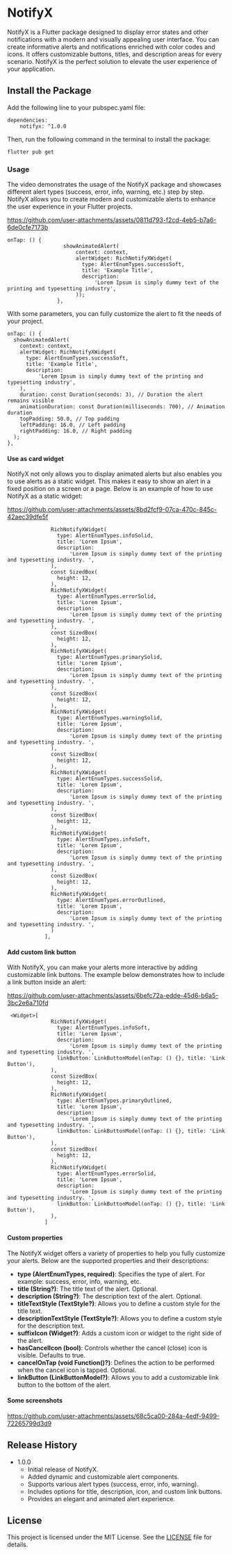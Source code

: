# NotifyX

NotifyX is a Flutter package designed to display error states and other notifications with a modern and visually appealing user interface. You can create informative alerts and notifications enriched with color codes and icons. It offers customizable buttons, titles, and description areas for every scenario. NotifyX is the perfect solution to elevate the user experience of your application.

## Install the Package


Add the following line to your pubspec.yaml file:

    dependencies:
        notifyx: ^1.0.0

Then, run the following command in the terminal to install the package:

    flutter pub get

### Usage

The video demonstrates the usage of the NotifyX package and showcases different alert types (success, error, info, warning, etc.) step by step. NotifyX allows you to create modern and customizable alerts to enhance the user experience in your Flutter projects.

https://github.com/user-attachments/assets/0811d793-f2cd-4eb5-b7a6-6de0cfe7173b

```
onTap: () {
                  showAnimatedAlert(
                      context: context,
                      alertWidget: RichNotifyXWidget(
                        type: AlertEnumTypes.successSoft,
                        title: 'Example Title',
                        description:
                            'Lorem Ipsum is simply dummy text of the printing and typesetting industry',
                      ));
                },
```
With some parameters, you can fully customize the alert to fit the needs of your project.

```
onTap: () {
  showAnimatedAlert(
    context: context,
    alertWidget: RichNotifyXWidget(
      type: AlertEnumTypes.successSoft,
      title: 'Example Title',
      description:
          'Lorem Ipsum is simply dummy text of the printing and typesetting industry',
    ),
    duration: const Duration(seconds: 3), // Duration the alert remains visible
    animationDuration: const Duration(milliseconds: 700), // Animation duration
    topPadding: 50.0, // Top padding
    leftPadding: 16.0, // Left padding
    rightPadding: 16.0, // Right padding
  );
},
```
#### Use as card widget

NotifyX not only allows you to display animated alerts but also enables you to use alerts as a static widget. This makes it easy to show an alert in a fixed position on a screen or a page. Below is an example of how to use NotifyX as a static widget:

https://github.com/user-attachments/assets/8bd2fcf9-07ca-470c-845c-42aec39dfe5f

``` <Widget>[
              RichNotifyXWidget(
                type: AlertEnumTypes.infoSolid,
                title: 'Lorem Ipsum',
                description:
                    'Lorem Ipsum is simply dummy text of the printing and typesetting industry. ',
              ),
              const SizedBox(
                height: 12,
              ),
              RichNotifyXWidget(
                type: AlertEnumTypes.errorSolid,
                title: 'Lorem Ipsum',
                description:
                    'Lorem Ipsum is simply dummy text of the printing and typesetting industry. ',
              ),
              const SizedBox(
                height: 12,
              ),
              RichNotifyXWidget(
                type: AlertEnumTypes.primarySolid,
                title: 'Lorem Ipsum',
                description:
                    'Lorem Ipsum is simply dummy text of the printing and typesetting industry. ',
              ),
              const SizedBox(
                height: 12,
              ),
              RichNotifyXWidget(
                type: AlertEnumTypes.warningSolid,
                title: 'Lorem Ipsum',
                description:
                    'Lorem Ipsum is simply dummy text of the printing and typesetting industry. ',
              ),
              const SizedBox(
                height: 12,
              ),
              RichNotifyXWidget(
                type: AlertEnumTypes.successSolid,
                title: 'Lorem Ipsum',
                description:
                    'Lorem Ipsum is simply dummy text of the printing and typesetting industry. ',
              ),
              const SizedBox(
                height: 12,
              ),
              RichNotifyXWidget(
                type: AlertEnumTypes.infoSoft,
                title: 'Lorem Ipsum',
                description:
                    'Lorem Ipsum is simply dummy text of the printing and typesetting industry. ',
              ),
              const SizedBox(
                height: 12,
              ),
              RichNotifyXWidget(
                type: AlertEnumTypes.errorOutlined,
                title: 'Lorem Ipsum',
                description:
                    'Lorem Ipsum is simply dummy text of the printing and typesetting industry. ',
              )
            ],
```

#### Add custom link button

With NotifyX, you can make your alerts more interactive by adding customizable link buttons. The example below demonstrates how to include a link button inside an alert:

https://github.com/user-attachments/assets/6befc72a-edde-45d6-b6a5-3bc2e6a710fd

```
 <Widget>[
              RichNotifyXWidget(
                type: AlertEnumTypes.infoSoft,
                title: 'Lorem Ipsum',
                description:
                    'Lorem Ipsum is simply dummy text of the printing and typesetting industry. ',
                linkButton: LinkButtonModel(onTap: () {}, title: 'Link Button'),
              ),
              const SizedBox(
                height: 12,
              ),
              RichNotifyXWidget(
                type: AlertEnumTypes.primaryOutlined,
                title: 'Lorem Ipsum',
                description:
                    'Lorem Ipsum is simply dummy text of the printing and typesetting industry. ',
                linkButton: LinkButtonModel(onTap: () {}, title: 'Link Button'),
              ),
              const SizedBox(
                height: 12,
              ),
              RichNotifyXWidget(
                type: AlertEnumTypes.errorSolid,
                title: 'Lorem Ipsum',
                description:
                    'Lorem Ipsum is simply dummy text of the printing and typesetting industry. ',
                linkButton: LinkButtonModel(onTap: () {}, title: 'Link Button'),
              ),
            ]
```

#### Custom properties

The NotifyX widget offers a variety of properties to help you fully customize your alerts. Below are the supported properties and their descriptions:

* <b>type (AlertEnumTypes, required)</b>: Specifies the type of alert. For example: success, error, info, warning, etc.
* <b>title (String?)</b>: The title text of the alert. Optional.
* <b>description (String?)</b>: The description text of the alert. Optional.
* <b>titleTextStyle (TextStyle?)</b>: Allows you to define a custom style for the title text.
* <b>descriptionTextStyle (TextStyle?)</b>: Allows you to define a custom style for the description text.
* <b>suffixIcon (Widget?)</b>: Adds a custom icon or widget to the right side of the alert.
* <b>hasCancelIcon (bool)</b>: Controls whether the cancel (close) icon is visible. Defaults to true.
* <b>cancelOnTap (void Function()?)</b>: Defines the action to be performed when the cancel icon is tapped. Optional.
* <b>linkButton (LinkButtonModel?)</b>: Allows you to add a customizable link button to the bottom of the alert.

#### Some screenshots

https://github.com/user-attachments/assets/68c5ca00-284a-4edf-9499-72265799d3d9

## Release History

* 1.0.0
    * Initial release of NotifyX.
    * Added dynamic and customizable alert components.
    * Supports various alert types (success, error, info, warning).
    * Includes options for title, description, icon, and custom link buttons.
    * Provides an elegant and animated alert experience.


## License

This project is licensed under the MIT License. See the [LICENSE](./LICENSE) file for details.
